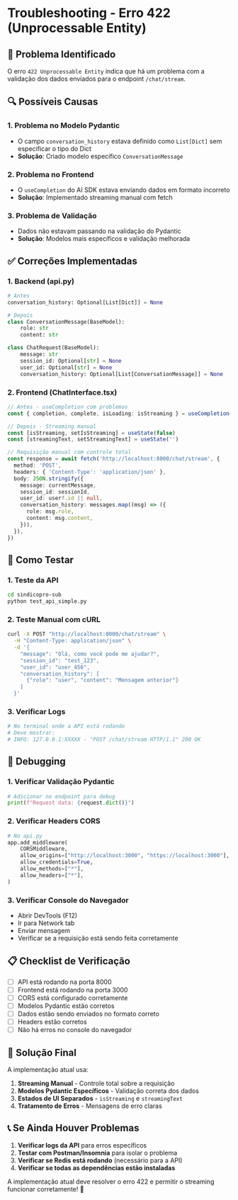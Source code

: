 # Troubleshooting - Erro 422 (Unprocessable Entity)

## 🚨 Problema Identificado

O erro `422 Unprocessable Entity` indica que há um problema com a validação dos dados enviados para o endpoint `/chat/stream`.

## 🔍 Possíveis Causas

### 1. **Problema no Modelo Pydantic**

- O campo `conversation_history` estava definido como `List[Dict]` sem especificar o tipo do Dict
- **Solução**: Criado modelo específico `ConversationMessage`

### 2. **Problema no Frontend**

- O `useCompletion` do AI SDK estava enviando dados em formato incorreto
- **Solução**: Implementado streaming manual com fetch

### 3. **Problema de Validação**

- Dados não estavam passando na validação do Pydantic
- **Solução**: Modelos mais específicos e validação melhorada

## ✅ Correções Implementadas

### 1. **Backend (api.py)**

```python
# Antes
conversation_history: Optional[List[Dict]] = None

# Depois
class ConversationMessage(BaseModel):
    role: str
    content: str

class ChatRequest(BaseModel):
    message: str
    session_id: Optional[str] = None
    user_id: Optional[str] = None
    conversation_history: Optional[List[ConversationMessage]] = None
```

### 2. **Frontend (ChatInterface.tsx)**

```typescript
// Antes - useCompletion com problemas
const { completion, complete, isLoading: isStreaming } = useCompletion({...})

// Depois - Streaming manual
const [isStreaming, setIsStreaming] = useState(false)
const [streamingText, setStreamingText] = useState('')

// Requisição manual com controle total
const response = await fetch('http://localhost:8000/chat/stream', {
  method: 'POST',
  headers: { 'Content-Type': 'application/json' },
  body: JSON.stringify({
    message: currentMessage,
    session_id: sessionId,
    user_id: user?.id || null,
    conversation_history: messages.map((msg) => ({
      role: msg.role,
      content: msg.content,
    })),
  }),
})
```

## 🧪 Como Testar

### 1. **Teste da API**

```bash
cd sindicopro-sub
python test_api_simple.py
```

### 2. **Teste Manual com cURL**

```bash
curl -X POST "http://localhost:8000/chat/stream" \
  -H "Content-Type: application/json" \
  -d '{
    "message": "Olá, como você pode me ajudar?",
    "session_id": "test_123",
    "user_id": "user_456",
    "conversation_history": [
      {"role": "user", "content": "Mensagem anterior"}
    ]
  }'
```

### 3. **Verificar Logs**

```bash
# No terminal onde a API está rodando
# Deve mostrar:
# INFO: 127.0.0.1:XXXXX - "POST /chat/stream HTTP/1.1" 200 OK
```

## 🔧 Debugging

### 1. **Verificar Validação Pydantic**

```python
# Adicionar no endpoint para debug
print(f"Request data: {request.dict()}")
```

### 2. **Verificar Headers CORS**

```python
# No api.py
app.add_middleware(
    CORSMiddleware,
    allow_origins=["http://localhost:3000", "https://localhost:3000"],
    allow_credentials=True,
    allow_methods=["*"],
    allow_headers=["*"],
)
```

### 3. **Verificar Console do Navegador**

- Abrir DevTools (F12)
- Ir para Network tab
- Enviar mensagem
- Verificar se a requisição está sendo feita corretamente

## 📋 Checklist de Verificação

- [ ] API está rodando na porta 8000
- [ ] Frontend está rodando na porta 3000
- [ ] CORS está configurado corretamente
- [ ] Modelos Pydantic estão corretos
- [ ] Dados estão sendo enviados no formato correto
- [ ] Headers estão corretos
- [ ] Não há erros no console do navegador

## 🚀 Solução Final

A implementação atual usa:

1. **Streaming Manual** - Controle total sobre a requisição
2. **Modelos Pydantic Específicos** - Validação correta dos dados
3. **Estados de UI Separados** - `isStreaming` e `streamingText`
4. **Tratamento de Erros** - Mensagens de erro claras

## 📞 Se Ainda Houver Problemas

1. **Verificar logs da API** para erros específicos
2. **Testar com Postman/Insomnia** para isolar o problema
3. **Verificar se Redis está rodando** (necessário para a API)
4. **Verificar se todas as dependências estão instaladas**

A implementação atual deve resolver o erro 422 e permitir o streaming funcionar corretamente! 🎉
